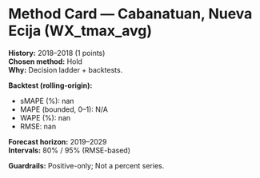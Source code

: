 # Method Card — Cabanatuan, Nueva Ecija (WX_tmax_avg)

**History:** 2018–2018 (1 points)  
**Chosen method:** Hold  
**Why:** Decision ladder + backtests.

**Backtest (rolling-origin):**
- sMAPE (%): nan
- MAPE (bounded, 0–1): N/A
- WAPE (%): nan
- RMSE: nan

**Forecast horizon:** 2019–2029  
**Intervals:** 80% / 95% (RMSE-based)

**Guardrails:** Positive-only; Not a percent series.
